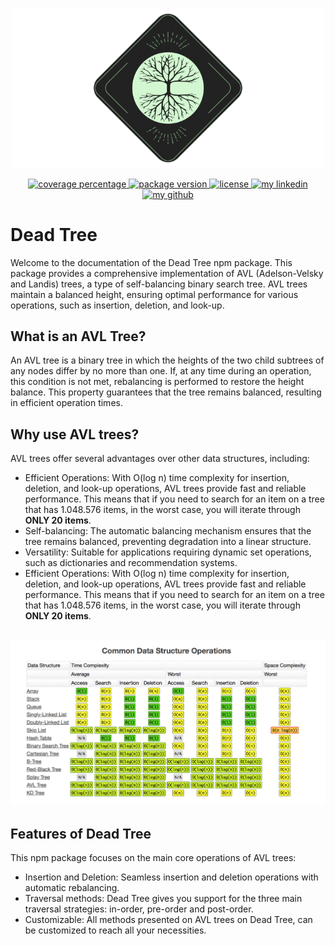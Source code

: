 <p align="center">
  <a href="https://nicolascbv.github.io/dead-tree/" target="blank"><img src="_media/logo-xl.png" width="500" alt="Dead Tree Logo" /></a>
</p>

<p align="center">
  <a href="https://coveralls.io/repos/github/NicolasCBV/dead-tree/badge.svg?branch=develop" target="_blank">
    <img src="https://coveralls.io/repos/github/NicolasCBV/dead-tree/badge.svg?branch=develop" alt="coverage percentage" />
  </a>

  <a href="https://img.shields.io/npm/v/dead-tree?color=success" target="_blank">
    <img src="https://img.shields.io/npm/v/dead-tree?color=success" alt="package version" />
  </a>

  <a href="https://img.shields.io/npm/l/dead-tree" target="_blank">
    <img src="https://img.shields.io/npm/l/dead-tree" alt="license" />
  </a>

  <a href="https://www.linkedin.com/in/n%C3%ADcolas-basilio-707688227/" target="_blank">
    <img src="https://img.shields.io/badge/Social-linkedin-blue" alt="my linkedin" />
  </a>

  <a href="https://github.com/NicolasCBV" target="_blank">
    <img src="https://img.shields.io/badge/Social-github-black" alt="my github" />
  </a>
</p>

# Dead Tree

Welcome to the documentation of the Dead Tree npm package. This package provides a comprehensive implementation of AVL (Adelson-Velsky and Landis) trees, a type of self-balancing binary search tree. AVL trees maintain a balanced height, ensuring optimal performance for various operations, such as insertion, deletion, and look-up.

## What is an AVL Tree?

An AVL tree is a binary tree in which the heights of the two child subtrees of any nodes differ by no more than one. If, at any time during an operation, this condition is not met, rebalancing is performed to restore the height balance. This property guarantees that the tree remains balanced, resulting in efficient operation times.

## Why use AVL trees?

AVL trees offer several advantages over other data structures, including:

- Efficient Operations: With O(log n) time complexity for insertion, deletion, and look-up operations, AVL trees provide fast and reliable performance. This means that if you need to search for an item on a tree that has 1.048.576 items, in the worst case, you will iterate through **ONLY 20 items**.
- Self-balancing: The automatic balancing mechanism ensures that the tree remains balanced, preventing degradation into a linear structure.
- Versatility: Suitable for applications requiring dynamic set operations, such as dictionaries and recommendation systems.
- Efficient Operations: With O(log n) time complexity for insertion, deletion, and look-up operations, AVL trees provide fast and reliable performance. This means that if you need to search for an item on a tree that has 1.048.576 items, in the worst case, you will iterate through **ONLY 20 items**.

<br/>
<div align="center">
<img alt="Time complexity table" src="_media/data_structure_operations.png" width="750"/>
</div>

## Features of Dead Tree
This npm package focuses on the main core operations of AVL trees:
- Insertion and Deletion: Seamless insertion and deletion operations with automatic rebalancing.
- Traversal methods: Dead Tree gives you support for the three main traversal strategies: in-order, pre-order and post-order.
- Customizable: All methods presented on AVL trees on Dead Tree, can be customized to reach all your necessities.

